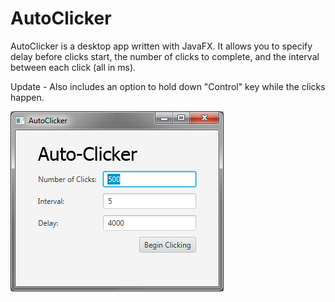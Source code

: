 # AutoClicker
AutoClicker is a desktop app written with JavaFX. It allows you to specify delay before clicks start, the number of clicks to complete, and the interval between each click (all in ms). 

Update - Also includes an option to hold down "Control" key while the clicks happen.



![AutoClicker Screenshot](https://github.com/ricemitc/AutoClicker/blob/master/AutoClicker%20Screenshot.png)

